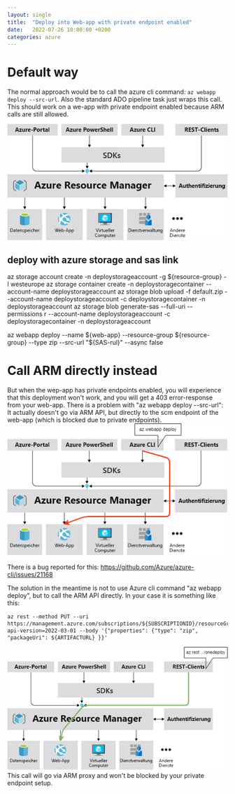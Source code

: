 ```yaml
---
layout: single
title:  "Deploy into Web-app with private endpoint enabled"
date:   2022-07-26 10:00:00 +0200
categories: azure
---
```


# Default way
The normal approach would be to call the azure cli command: ```az webapp deploy --src-url```. Also the standard ADO pipeline task just wraps this call.
This should work on a we-app with private endpoint enabled because ARM calls are still allowed. 

![arm api](/assets/images/azure/arm-api-layers.png)

## deploy with azure storage and sas link
az storage account create -n deploystorageaccount -g ${resource-group} -l westeurope
az storage container create -n deploystoragecontainer --account-name deploystorageaccount
az storage blob upload -f default.zip --account-name deploystorageaccount -c deploystoragecontainer -n deploystorageaccount
az storage blob generate-sas --full-uri --permissions r --account-name deploystorageaccount -c deploystoragecontainer -n deploystorageaccount

az webapp deploy --name ${web-app} --resource-group ${resource-group} --type zip --src-url "${SAS-rul}" --async false

# Call ARM directly instead
But when the wep-app has private endpoints enabled, you will experience that this deployment won't work, and you will get a 403 error-response from your web-app.
There is a problem with "az webapp deploy --src-url": It actually doesn't go via ARM API, but directly to the scm endpoint of the web-app (which is blocked due to private endpoints).
![arm api](/assets/images/azure/arm-api-wrong.png)

There is a bug reported for this: https://github.com/Azure/azure-cli/issues/21168

The solution in the meantime is not to use Azure cli command "az webapp deploy", but to call the ARM API directly. In your case it is something like this:

    az rest --method PUT --uri https://management.azure.com/subscriptions/${SUBSCRIPTIONID}/resourceGroups/${RESOURCEGROUP}/providers/Microsoft.Web/sites/${WEBAPP}/extensions/onedeploy?api-version=2022-03-01 --body '{"properties": {"type": "zip", "packageUri": ${ARTIFACTURL} }}'

![arm api](/assets/images/azure/arm-api-using-restclient.png)
This call will go via ARM proxy and won't be blocked by your private endpoint setup. 
